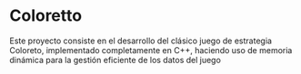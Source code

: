 # Coloretto
Este proyecto consiste en el desarrollo del clásico juego de estrategia Coloreto, implementado completamente en C++, haciendo uso de memoria dinámica para la gestión eficiente de los datos del juego
